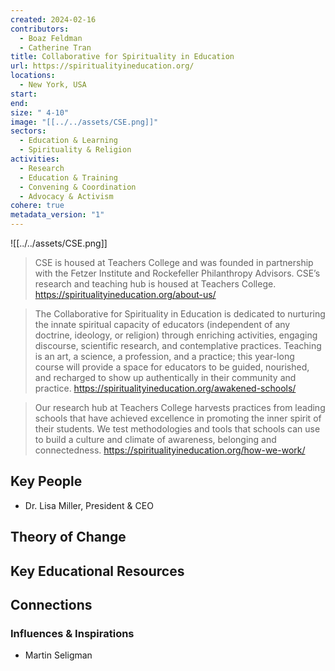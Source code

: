 ```yaml
---
created: 2024-02-16
contributors:
  - Boaz Feldman
  - Catherine Tran
title: Collaborative for Spirituality in Education
url: https://spiritualityineducation.org/
locations:
  - New York, USA
start: 
end: 
size: " 4-10"
image: "[[../../assets/CSE.png]]"
sectors:
  - Education & Learning
  - Spirituality & Religion
activities:
  - Research
  - Education & Training
  - Convening & Coordination
  - Advocacy & Activism
cohere: true
metadata_version: "1"
---
```

![[../../assets/CSE.png]]

>CSE is housed at Teachers College and was founded in partnership with the Fetzer Institute and Rockefeller Philanthropy Advisors. CSE’s research and teaching hub is housed at Teachers College.
https://spiritualityineducation.org/about-us/

>The Collaborative for Spirituality in Education is dedicated to nurturing the innate spiritual capacity of educators (independent of any doctrine, ideology, or religion) through enriching activities, engaging discourse, scientific research, and contemplative practices. Teaching is an art, a science, a profession, and a practice; this year-long course will provide a space for educators to be guided, nourished, and recharged to show up authentically in their community and practice.
https://spiritualityineducation.org/awakened-schools/

>Our research hub at Teachers College harvests practices from leading schools that have achieved excellence in promoting the inner spirit of their students. We test methodologies and tools that schools can use to build a culture and climate of awareness, belonging and connectedness.
https://spiritualityineducation.org/how-we-work/

## Key People

- Dr. Lisa Miller, President & CEO


## Theory of Change

## Key Educational Resources

## Connections

### Influences & Inspirations

- Martin Seligman








